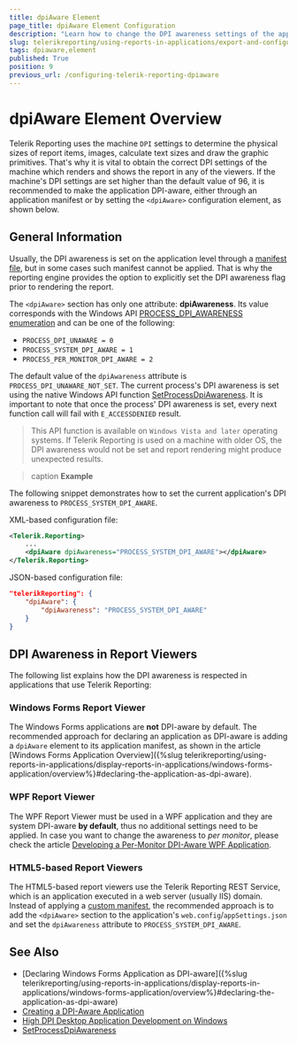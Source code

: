 ```yaml
---
title: dpiAware Element
page_title: dpiAware Element Configuration
description: "Learn how to change the DPI awareness settings of the application through the dpiAware configuration element."
slug: telerikreporting/using-reports-in-applications/export-and-configure/configure-the-report-engine/dpiaware-element
tags: dpiaware,element
published: True
position: 9
previous_url: /configuring-telerik-reporting-dpiaware
---
```


# dpiAware Element Overview

Telerik Reporting uses the machine `DPI` settings to determine the physical sizes of report items, images, calculate text sizes and draw the graphic primitives. That's why it is vital to obtain the correct DPI settings of the machine which renders and shows the report in any of the viewers. If the machine's DPI settings are set higher than the default value of 96, it is recommended to make the application DPI-aware, either through an application manifest or by setting the `<dpiAware>` configuration element, as shown below.

## General Information

Usually, the DPI awareness is set on the application level through a [manifest file](https://learn.microsoft.com/en-us/windows/win32/hidpi/high-dpi-desktop-application-development-on-windows), but in some cases such manifest cannot be applied. That is why the reporting engine provides the option to explicitly set the DPI awareness flag prior to rendering the report.

The `<dpiAware>` section has only one attribute: __dpiAwareness__. Its value corresponds with the Windows API [PROCESS_DPI_AWARENESS enumeration](https://learn.microsoft.com/en-us/windows/win32/api/shellscalingapi/ne-shellscalingapi-process_dpi_awareness) and can be one of the following:

* `PROCESS_DPI_UNAWARE = 0`
* `PROCESS_SYSTEM_DPI_AWARE = 1`
* `PROCESS_PER_MONITOR_DPI_AWARE = 2`

The default value of the `dpiAwareness` attribute is `PROCESS_DPI_UNAWARE_NOT_SET`. The current process's DPI awareness is set using the native Windows API function [SetProcessDpiAwareness](https://learn.microsoft.com/en-us/windows/win32/api/shellscalingapi/nf-shellscalingapi-setprocessdpiawareness). It is important to note that once the process' DPI awareness is set, every next function call will fail with `E_ACCESSDENIED` result.

> This API function is available on `Windows Vista and later` operating systems. If Telerik Reporting is used on a machine with older OS, the DPI awareness would not be set and report rendering might produce unexpected results.

>caption __Example__

The following snippet demonstrates how to set the current application's DPI awareness to `PROCESS_SYSTEM_DPI_AWARE`.

XML-based configuration file:

````XML
<Telerik.Reporting>
	...
	<dpiAware dpiAwareness="PROCESS_SYSTEM_DPI_AWARE"></dpiAware>
</Telerik.Reporting>
````

JSON-based configuration file:

````JSON
"telerikReporting": {
	"dpiAware": {
		"dpiAwareness": "PROCESS_SYSTEM_DPI_AWARE"
	}
}
````

## DPI Awareness in Report Viewers

The following list explains how the DPI awareness is respected in applications that use Telerik Reporting:

### Windows Forms Report Viewer

The Windows Forms applications are __not__ DPI-aware by default. The recommended approach for declaring an application as DPI-aware is adding a `dpiAware` element to its application manifest, as shown in the article [Windows Forms Application Overview]({%slug telerikreporting/using-reports-in-applications/display-reports-in-applications/windows-forms-application/overview%}#declaring-the-application-as-dpi-aware).

### WPF Report Viewer

The WPF Report Viewer must be used in a WPF application and they are system DPI-aware __by default__, thus no additional settings need to be applied. In case you want to change the awareness to *per monitor*, please check the article [Developing a Per-Monitor DPI-Aware WPF Application](https://learn.microsoft.com/en-us/windows/win32/hidpi/declaring-managed-apps-dpi-aware).

### HTML5-based Report Viewers

The HTML5-based report viewers use the Telerik Reporting REST Service, which is an application executed in a web server (usually IIS) domain. Instead of applying a [custom manifest](https://learn.microsoft.com/en-us/iis/publish/using-web-deploy/using-custom-manifests), the recommended approach is to add the `<dpiAware>` section to the application's `web.config`/`appSettings.json` and set the `dpiAwareness` attribute to `PROCESS_SYSTEM_DPI_AWARE`.

## See Also

* [Declaring Windows Forms Application as DPI-aware]({%slug telerikreporting/using-reports-in-applications/display-reports-in-applications/windows-forms-application/overview%}#declaring-the-application-as-dpi-aware)
* [Creating a DPI-Aware Application](https://learn.microsoft.com/en-us/previous-versions/windows/desktop/ms701681(v=vs.85))
* [High DPI Desktop Application Development on Windows](https://learn.microsoft.com/en-us/windows/win32/hidpi/high-dpi-desktop-application-development-on-windows)
* [SetProcessDpiAwareness](https://learn.microsoft.com/en-us/windows/win32/api/shellscalingapi/nf-shellscalingapi-setprocessdpiawareness)
